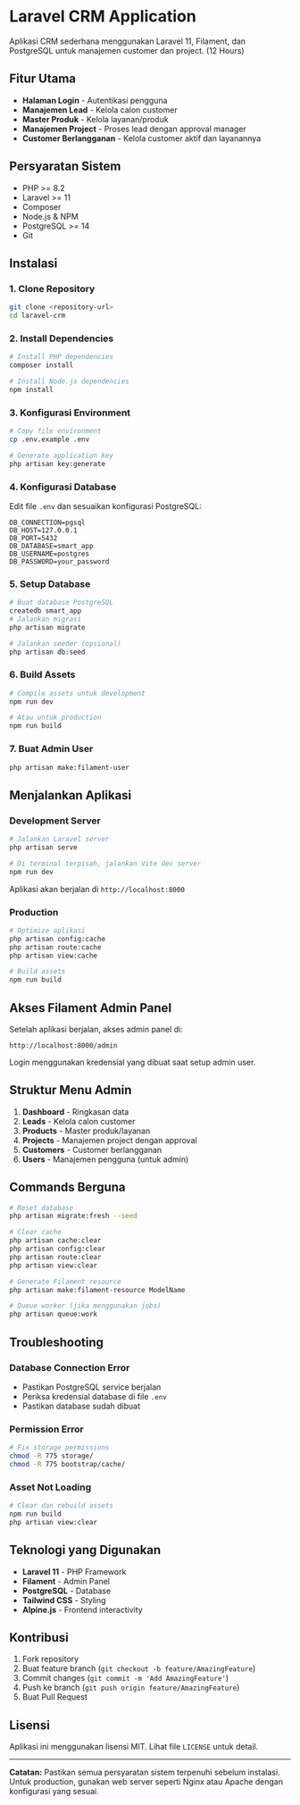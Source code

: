 # Laravel CRM Application

Aplikasi CRM sederhana menggunakan Laravel 11, Filament, dan PostgreSQL untuk manajemen customer dan project.
(12 Hours)

## Fitur Utama

- **Halaman Login** - Autentikasi pengguna
- **Manajemen Lead** - Kelola calon customer
- **Master Produk** - Kelola layanan/produk
- **Manajemen Project** - Proses lead dengan approval manager
- **Customer Berlangganan** - Kelola customer aktif dan layanannya

## Persyaratan Sistem

- PHP >= 8.2
- Laravel >= 11
- Composer
- Node.js & NPM
- PostgreSQL >= 14
- Git

## Instalasi

### 1. Clone Repository

```bash
git clone <repository-url>
cd laravel-crm
```

### 2. Install Dependencies

```bash
# Install PHP dependencies
composer install

# Install Node.js dependencies
npm install
```

### 3. Konfigurasi Environment

```bash
# Copy file environment
cp .env.example .env

# Generate application key
php artisan key:generate
```

### 4. Konfigurasi Database

Edit file `.env` dan sesuaikan konfigurasi PostgreSQL:

```env
DB_CONNECTION=pgsql
DB_HOST=127.0.0.1
DB_PORT=5432
DB_DATABASE=smart_app
DB_USERNAME=postgres
DB_PASSWORD=your_password
```

### 5. Setup Database

```bash
# Buat database PostgreSQL
createdb smart_app
# Jalankan migrasi
php artisan migrate

# Jalankan seeder (opsional)
php artisan db:seed
```

### 6. Build Assets

```bash
# Compile assets untuk development
npm run dev

# Atau untuk production
npm run build
```

### 7. Buat Admin User

```bash
php artisan make:filament-user
```

## Menjalankan Aplikasi

### Development Server

```bash
# Jalankan Laravel server
php artisan serve

# Di terminal terpisah, jalankan Vite dev server
npm run dev
```

Aplikasi akan berjalan di `http://localhost:8000`

### Production

```bash
# Optimize aplikasi
php artisan config:cache
php artisan route:cache
php artisan view:cache

# Build assets
npm run build
```

## Akses Filament Admin Panel

Setelah aplikasi berjalan, akses admin panel di:

```
http://localhost:8000/admin
```

Login menggunakan kredensial yang dibuat saat setup admin user.

## Struktur Menu Admin

1. **Dashboard** - Ringkasan data
2. **Leads** - Kelola calon customer
3. **Products** - Master produk/layanan
4. **Projects** - Manajemen project dengan approval
5. **Customers** - Customer berlangganan
6. **Users** - Manajemen pengguna (untuk admin)

## Commands Berguna

```bash
# Reset database
php artisan migrate:fresh --seed

# Clear cache
php artisan cache:clear
php artisan config:clear
php artisan route:clear
php artisan view:clear

# Generate Filament resource
php artisan make:filament-resource ModelName

# Queue worker (jika menggunakan jobs)
php artisan queue:work
```

## Troubleshooting

### Database Connection Error
- Pastikan PostgreSQL service berjalan
- Periksa kredensial database di file `.env`
- Pastikan database sudah dibuat

### Permission Error
```bash
# Fix storage permissions
chmod -R 775 storage/
chmod -R 775 bootstrap/cache/
```

### Asset Not Loading
```bash
# Clear dan rebuild assets
npm run build
php artisan view:clear
```

## Teknologi yang Digunakan

- **Laravel 11** - PHP Framework
- **Filament** - Admin Panel
- **PostgreSQL** - Database
- **Tailwind CSS** - Styling
- **Alpine.js** - Frontend interactivity

## Kontribusi

1. Fork repository
2. Buat feature branch (`git checkout -b feature/AmazingFeature`)
3. Commit changes (`git commit -m 'Add AmazingFeature'`)
4. Push ke branch (`git push origin feature/AmazingFeature`)
5. Buat Pull Request

## Lisensi

Aplikasi ini menggunakan lisensi MIT. Lihat file `LICENSE` untuk detail.

---

**Catatan:** Pastikan semua persyaratan sistem terpenuhi sebelum instalasi. Untuk production, gunakan web server seperti Nginx atau Apache dengan konfigurasi yang sesuai.
